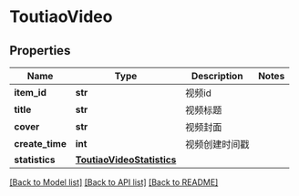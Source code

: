 # ToutiaoVideo

## Properties
Name | Type | Description | Notes
------------ | ------------- | ------------- | -------------
**item_id** | **str** | 视频id | 
**title** | **str** | 视频标题 | 
**cover** | **str** | 视频封面 | 
**create_time** | **int** | 视频创建时间戳 | 
**statistics** | [**ToutiaoVideoStatistics**](ToutiaoVideoStatistics.md) |  | 

[[Back to Model list]](../README.md#documentation-for-models) [[Back to API list]](../README.md#documentation-for-api-endpoints) [[Back to README]](../README.md)

